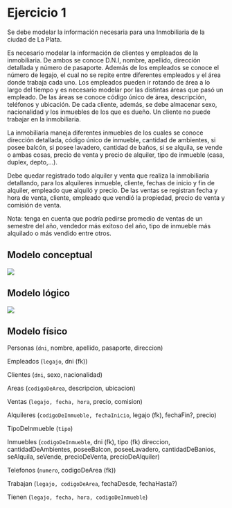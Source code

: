 # Ejercicio 1

Se debe modelar la información necesaria para una Inmobiliaria de la ciudad de La
Plata.

Es necesario modelar la información de clientes y empleados de la inmobiliaria. De ambos
se conoce D.N.I, nombre, apellido, dirección detallada y número de pasaporte. Además de
los empleados se conoce el número de legajo, el cual no se repite entre diferentes
empleados y el área donde trabaja cada uno. Los empleados pueden ir rotando de área a
lo largo del tiempo y es necesario modelar por las distintas áreas que pasó un empleado.
De las áreas se conoce código único de área, descripción, teléfonos y ubicación. De cada
cliente, además, se debe almacenar sexo, nacionalidad y los inmuebles de los que es
dueño. Un cliente no puede trabajar en la inmobiliaria.

La inmobiliaria maneja diferentes inmuebles de los cuales se conoce dirección detallada,
código único de inmueble, cantidad de ambientes, si posee balcón, si posee lavadero,
cantidad de baños, si se alquila, se vende o ambas cosas, precio de venta y precio de
alquiler, tipo de inmueble (casa, duplex, depto,...).

Debe quedar registrado todo alquiler y venta que realiza la inmobiliaria detallando, para los
alquileres inmueble, cliente, fechas de inicio y fin de alquiler, empleado que alquiló y precio.
De las ventas se registran fecha y hora de venta, cliente, empleado que vendió la
propiedad, precio de venta y comisión de venta.

Nota: tenga en cuenta que podría pedirse promedio de ventas de un semestre del año,
vendedor más exitoso del año, tipo de inmueble más alquilado o más vendido entre otros.

## Modelo conceptual
![](https://i.imgur.com/b4nYtDM.png)

## Modelo lógico
![](https://i.imgur.com/dcFKcpd.png)

## Modelo físico
Personas (`dni`, nombre, apellido, pasaporte, direccion)

Empleados (`legajo`, dni (fk))

Clientes (`dni`, sexo, nacionalidad)

Areas (`codigoDeArea`, descripcion, ubicacion)

Ventas (`legajo, fecha, hora`, precio, comision)

Alquileres (`codigoDeInmueble, fechaInicio`, legajo (fk), fechaFin?, precio)

TipoDeInmueble (`tipo`)

Inmuebles (`codigoDeInmueble`, dni (fk), tipo (fk)  direccion, cantidadDeAmbientes, poseeBalcon, poseeLavadero, cantidadDeBanios, seAlquila, seVende, precioDeVenta, precioDeAlquiler) 

Telefonos (`numero`, codigoDeArea (fk))

Trabajan (`legajo, codigoDeArea`, fechaDesde, fechaHasta?)

Tienen (`legajo, fecha, hora, codigoDeInmueble`)
